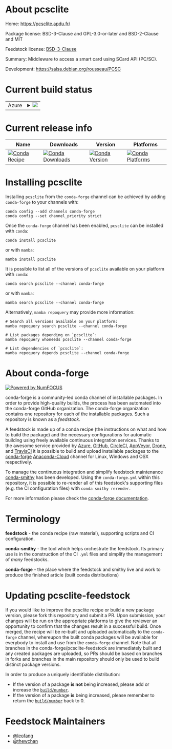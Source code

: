 About pcsclite
==============

Home: https://pcsclite.apdu.fr/

Package license: BSD-3-Clause and GPL-3.0-or-later and BSD-2-Clause and MIT

Feedstock license: [BSD-3-Clause](https://github.com/conda-forge/pcsclite-feedstock/blob/main/LICENSE.txt)

Summary: Middleware to access a smart card using SCard API (PC/SC).

Development: https://salsa.debian.org/rousseau/PCSC

Current build status
====================


<table>
    
  <tr>
    <td>Azure</td>
    <td>
      <details>
        <summary>
          <a href="https://dev.azure.com/conda-forge/feedstock-builds/_build/latest?definitionId=18445&branchName=main">
            <img src="https://dev.azure.com/conda-forge/feedstock-builds/_apis/build/status/pcsclite-feedstock?branchName=main">
          </a>
        </summary>
        <table>
          <thead><tr><th>Variant</th><th>Status</th></tr></thead>
          <tbody><tr>
              <td>linux_64</td>
              <td>
                <a href="https://dev.azure.com/conda-forge/feedstock-builds/_build/latest?definitionId=18445&branchName=main">
                  <img src="https://dev.azure.com/conda-forge/feedstock-builds/_apis/build/status/pcsclite-feedstock?branchName=main&jobName=linux&configuration=linux%20linux_64_" alt="variant">
                </a>
              </td>
            </tr>
          </tbody>
        </table>
      </details>
    </td>
  </tr>
</table>

Current release info
====================

| Name | Downloads | Version | Platforms |
| --- | --- | --- | --- |
| [![Conda Recipe](https://img.shields.io/badge/recipe-pcsclite-green.svg)](https://anaconda.org/conda-forge/pcsclite) | [![Conda Downloads](https://img.shields.io/conda/dn/conda-forge/pcsclite.svg)](https://anaconda.org/conda-forge/pcsclite) | [![Conda Version](https://img.shields.io/conda/vn/conda-forge/pcsclite.svg)](https://anaconda.org/conda-forge/pcsclite) | [![Conda Platforms](https://img.shields.io/conda/pn/conda-forge/pcsclite.svg)](https://anaconda.org/conda-forge/pcsclite) |

Installing pcsclite
===================

Installing `pcsclite` from the `conda-forge` channel can be achieved by adding `conda-forge` to your channels with:

```
conda config --add channels conda-forge
conda config --set channel_priority strict
```

Once the `conda-forge` channel has been enabled, `pcsclite` can be installed with `conda`:

```
conda install pcsclite
```

or with `mamba`:

```
mamba install pcsclite
```

It is possible to list all of the versions of `pcsclite` available on your platform with `conda`:

```
conda search pcsclite --channel conda-forge
```

or with `mamba`:

```
mamba search pcsclite --channel conda-forge
```

Alternatively, `mamba repoquery` may provide more information:

```
# Search all versions available on your platform:
mamba repoquery search pcsclite --channel conda-forge

# List packages depending on `pcsclite`:
mamba repoquery whoneeds pcsclite --channel conda-forge

# List dependencies of `pcsclite`:
mamba repoquery depends pcsclite --channel conda-forge
```


About conda-forge
=================

[![Powered by
NumFOCUS](https://img.shields.io/badge/powered%20by-NumFOCUS-orange.svg?style=flat&colorA=E1523D&colorB=007D8A)](https://numfocus.org)

conda-forge is a community-led conda channel of installable packages.
In order to provide high-quality builds, the process has been automated into the
conda-forge GitHub organization. The conda-forge organization contains one repository
for each of the installable packages. Such a repository is known as a *feedstock*.

A feedstock is made up of a conda recipe (the instructions on what and how to build
the package) and the necessary configurations for automatic building using freely
available continuous integration services. Thanks to the awesome service provided by
[Azure](https://azure.microsoft.com/en-us/services/devops/), [GitHub](https://github.com/),
[CircleCI](https://circleci.com/), [AppVeyor](https://www.appveyor.com/),
[Drone](https://cloud.drone.io/welcome), and [TravisCI](https://travis-ci.com/)
it is possible to build and upload installable packages to the
[conda-forge](https://anaconda.org/conda-forge) [Anaconda-Cloud](https://anaconda.org/)
channel for Linux, Windows and OSX respectively.

To manage the continuous integration and simplify feedstock maintenance
[conda-smithy](https://github.com/conda-forge/conda-smithy) has been developed.
Using the ``conda-forge.yml`` within this repository, it is possible to re-render all of
this feedstock's supporting files (e.g. the CI configuration files) with ``conda smithy rerender``.

For more information please check the [conda-forge documentation](https://conda-forge.org/docs/).

Terminology
===========

**feedstock** - the conda recipe (raw material), supporting scripts and CI configuration.

**conda-smithy** - the tool which helps orchestrate the feedstock.
                   Its primary use is in the construction of the CI ``.yml`` files
                   and simplify the management of *many* feedstocks.

**conda-forge** - the place where the feedstock and smithy live and work to
                  produce the finished article (built conda distributions)


Updating pcsclite-feedstock
===========================

If you would like to improve the pcsclite recipe or build a new
package version, please fork this repository and submit a PR. Upon submission,
your changes will be run on the appropriate platforms to give the reviewer an
opportunity to confirm that the changes result in a successful build. Once
merged, the recipe will be re-built and uploaded automatically to the
`conda-forge` channel, whereupon the built conda packages will be available for
everybody to install and use from the `conda-forge` channel.
Note that all branches in the conda-forge/pcsclite-feedstock are
immediately built and any created packages are uploaded, so PRs should be based
on branches in forks and branches in the main repository should only be used to
build distinct package versions.

In order to produce a uniquely identifiable distribution:
 * If the version of a package **is not** being increased, please add or increase
   the [``build/number``](https://docs.conda.io/projects/conda-build/en/latest/resources/define-metadata.html#build-number-and-string).
 * If the version of a package **is** being increased, please remember to return
   the [``build/number``](https://docs.conda.io/projects/conda-build/en/latest/resources/define-metadata.html#build-number-and-string)
   back to 0.

Feedstock Maintainers
=====================

* [@leofang](https://github.com/leofang/)
* [@thewchan](https://github.com/thewchan/)


<!-- dummy commit to enable rerendering -->

